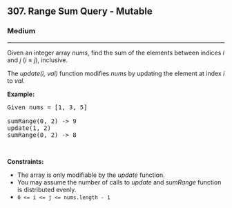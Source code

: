 <h2>307. Range Sum Query - Mutable</h2><h3>Medium</h3><hr><div><p>Given an integer array <i>nums</i>, find the sum of the elements between indices <i>i</i> and <i>j</i> (<i>i</i> ≤ <i>j</i>), inclusive.</p>

<p>The <i>update(i, val)</i> function modifies <i>nums</i> by updating the element at index <i>i</i> to <i>val</i>.</p>

<p><b>Example:</b></p>

<pre>Given nums = [1, 3, 5]

sumRange(0, 2) -&gt; 9
update(1, 2)
sumRange(0, 2) -&gt; 8
</pre>

<p>&nbsp;</p>
<p><strong>Constraints:</strong></p>

<ul>
	<li>The array is only modifiable by the <i>update</i> function.</li>
	<li>You may assume the number of calls to <i>update</i> and <i>sumRange</i> function is distributed evenly.</li>
	<li><code>0 &lt;= i &lt;= j &lt;= nums.length - 1</code></li>
</ul>
</div>
